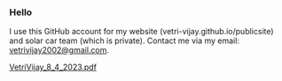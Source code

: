 ### Hello
I use this GitHub account for my website (vetri-vijay.github.io/publicsite) and solar car team (which is private). Contact me via my email: vetrivijay2002@gmail.com.

<!--
**Vetri-Vijay/Vetri-Vijay** is a ✨ _special_ ✨ repository because its `README.md` (this file) appears on your GitHub profile.

Here are some ideas to get you started:

- 🔭 I’m currently working on ...
- 🌱 I’m currently learning ...
- 👯 I’m looking to collaborate on ...
- 🤔 I’m looking for help with ...
- 💬 Ask me about ...
- 📫 How to reach me: ...
- 😄 Pronouns: ...
- ⚡ Fun fact: ...
-->

[VetriVijay_8_4_2023.pdf](https://github.com/Vetri-Vijay/Vetri-Vijay/files/12262126/VetriVijay_8_4_2023.pdf)
